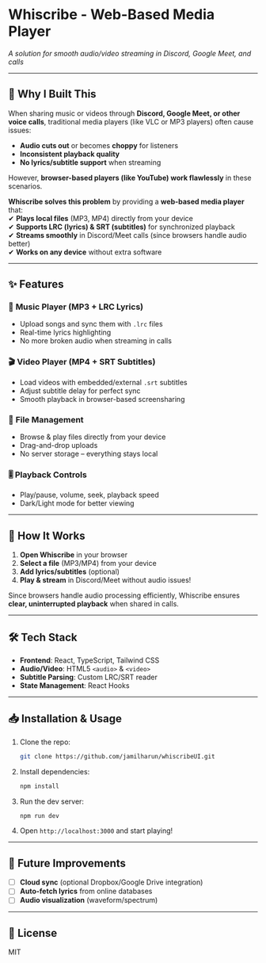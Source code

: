 # Whiscribe - Web-Based Media Player

_A solution for smooth audio/video streaming in Discord, Google Meet, and calls_

---

## 🎯 **Why I Built This**

When sharing music or videos through **Discord, Google Meet, or other voice calls**, traditional media players (like VLC or MP3 players) often cause issues:

- **Audio cuts out** or becomes **choppy** for listeners
- **Inconsistent playback quality**
- **No lyrics/subtitle support** when streaming

However, **browser-based players (like YouTube) work flawlessly** in these scenarios.

**Whiscribe solves this problem** by providing a **web-based media player** that:  
✔ **Plays local files** (MP3, MP4) directly from your device  
✔ **Supports LRC (lyrics) & SRT (subtitles)** for synchronized playback  
✔ **Streams smoothly** in Discord/Meet calls (since browsers handle audio better)  
✔ **Works on any device** without extra software

---

## ✨ **Features**

### 🎵 **Music Player (MP3 + LRC Lyrics)**

- Upload songs and sync them with `.lrc` files
- Real-time lyrics highlighting
- No more broken audio when streaming in calls

### 🎬 **Video Player (MP4 + SRT Subtitles)**

- Load videos with embedded/external `.srt` subtitles
- Adjust subtitle delay for perfect sync
- Smooth playback in browser-based screensharing

### 📂 **File Management**

- Browse & play files directly from your device
- Drag-and-drop uploads
- No server storage – everything stays local

### 🎚️ **Playback Controls**

- Play/pause, volume, seek, playback speed
- Dark/Light mode for better viewing

---

## 🚀 **How It Works**

1. **Open Whiscribe** in your browser
2. **Select a file** (MP3/MP4) from your device
3. **Add lyrics/subtitles** (optional)
4. **Play & stream** in Discord/Meet without audio issues!

Since browsers handle audio processing efficiently, Whiscribe ensures **clear, uninterrupted playback** when shared in calls.

---

## 🛠️ **Tech Stack**

- **Frontend**: React, TypeScript, Tailwind CSS
- **Audio/Video**: HTML5 `<audio>` & `<video>`
- **Subtitle Parsing**: Custom LRC/SRT reader
- **State Management**: React Hooks

---

## 📥 **Installation & Usage**

1. Clone the repo:
   ```sh
   git clone https://github.com/jamilharun/whiscribeUI.git
   ```
2. Install dependencies:
   ```sh
   npm install
   ```
3. Run the dev server:
   ```sh
   npm run dev
   ```
4. Open `http://localhost:3000` and start playing!

---

## 🔮 **Future Improvements**

- [ ] **Cloud sync** (optional Dropbox/Google Drive integration)
- [ ] **Auto-fetch lyrics** from online databases
- [ ] **Audio visualization** (waveform/spectrum)

---

## 📜 **License**

MIT
